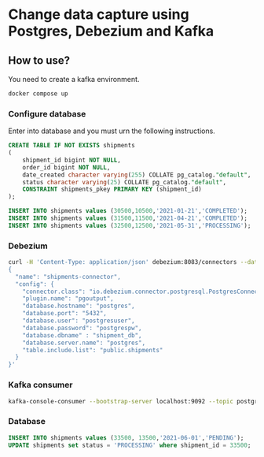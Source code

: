 # Change data capture using Postgres, Debezium and Kafka

## How to use?
You need to create a kafka environment.
```bash
docker compose up
```
### Configure database
Enter into database and you must urn the following instructions.
```sql
CREATE TABLE IF NOT EXISTS shipments
(
    shipment_id bigint NOT NULL,
    order_id bigint NOT NULL,
    date_created character varying(255) COLLATE pg_catalog."default",
    status character varying(25) COLLATE pg_catalog."default",
    CONSTRAINT shipments_pkey PRIMARY KEY (shipment_id)
);

INSERT INTO shipments values (30500,10500,'2021-01-21','COMPLETED');
INSERT INTO shipments values (31500,11500,'2021-04-21','COMPLETED');
INSERT INTO shipments values (32500,12500,'2021-05-31','PROCESSING');
```

### Debezium
```bash
curl -H 'Content-Type: application/json' debezium:8083/connectors --data '
{
  "name": "shipments-connector",  
  "config": {
    "connector.class": "io.debezium.connector.postgresql.PostgresConnector", 
    "plugin.name": "pgoutput",
    "database.hostname": "postgres", 
    "database.port": "5432", 
    "database.user": "postgresuser", 
    "database.password": "postgrespw", 
    "database.dbname" : "shipment_db", 
    "database.server.name": "postgres", 
    "table.include.list": "public.shipments" 
  }
}'
```

### Kafka consumer
```bash
kafka-console-consumer --bootstrap-server localhost:9092 --topic postgres.public.shipments
```

### Database
```sql
INSERT INTO shipments values (33500, 13500,'2021-06-01','PENDING');
UPDATE shipments set status = 'PROCESSING' where shipment_id = 33500;
```